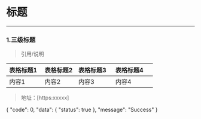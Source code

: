 
# 标题
-------------------

### 1.三级标题

>引用/说明

| 表格标题1   | 表格标题2 | 表格标题3   | 表格标题4     |
| :----- | :--- | :----- | -------- |
| 内容1 | 内容2 | 内容3 | 内容4 |

> 地址：[https:xxxxx]

{
    "code": 0,
    "data": {
        "status": true
    },
    "message": "Success"
}
